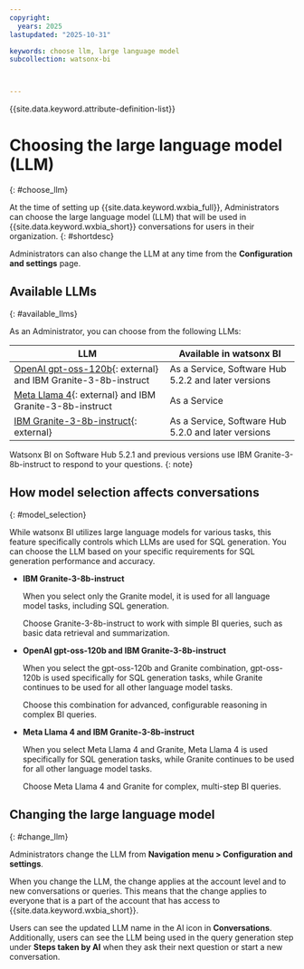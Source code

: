 ```yaml
---
copyright:
  years: 2025
lastupdated: "2025-10-31"

keywords: choose llm, large language model
subcollection: watsonx-bi



---
```


{{site.data.keyword.attribute-definition-list}}


# Choosing the large language model (LLM) 
{: #choose_llm}

At the time of setting up {{site.data.keyword.wxbia_full}}, Administrators can choose the large language model (LLM) that will be used in {{site.data.keyword.wxbia_short}} conversations for users in their organization. {: #shortdesc}

Administrators can also change the LLM at any time from the **Configuration and settings** page. 

## Available LLMs
{: #available_llms}

As an Administrator, you can choose from the following LLMs:

| LLM | Available in watsonx BI| 
|-------|---------|
|[OpenAI gpt-oss-120b](https://www.ibm.com/docs/en/watsonx/saas?topic=models-third-party-foundation#gpt-oss){: external} and IBM Granite-3-8b-instruct| As a Service, Software Hub 5.2.2 and later versions|
|[Meta Llama 4](https://www.llama.com/docs/model-cards-and-prompt-formats/llama4/){: external} and IBM Granite-3-8b-instruct | As a Service|
|[IBM Granite-3-8b-instruct](https://www.ibm.com/docs/watsonx/w-and-w/2.2.0?topic=models-granite-30-8b-instruct-model-card){: external} | As a Service, Software Hub 5.2.0 and later versions |

Watsonx BI on Software Hub 5.2.1 and previous versions use IBM Granite-3-8b-instruct to respond to your questions. 
{: note}

## How model selection affects conversations
{: #model_selection}

While watsonx BI utilizes large language models for various tasks, this feature specifically controls which LLMs are used for SQL generation. You can choose the LLM based on your specific requirements for SQL generation performance and accuracy.

* **IBM Granite-3-8b-instruct**

  When you select only the Granite model, it is used for all language model tasks, including SQL generation. 
  
  Choose Granite-3-8b-instruct to work with simple BI queries, such as basic data retrieval and summarization.

* **OpenAI gpt-oss-120b and IBM Granite-3-8b-instruct**

  When you select the gpt-oss-120b and Granite combination, gpt-oss-120b is used specifically for SQL generation tasks, while Granite continues to be used for all other language model tasks.

  Choose this combination for advanced, configurable reasoning in complex BI queries.

* **Meta Llama 4 and IBM Granite-3-8b-instruct**

  When you select Meta Llama 4 and Granite, Meta Llama 4 is used specifically for SQL generation tasks, while Granite continues to be used for all other language model tasks.

  Choose Meta Llama 4 and Granite for complex, multi-step BI queries. 




## Changing the large language model
{: #change_llm}

Administrators change the LLM from **Navigation menu > Configuration and settings**. 

When you change the LLM, the change applies at the account level and to new conversations or queries. This means that the change applies to everyone that is a part of the account that has access to {{site.data.keyword.wxbia_short}}.

Users can see the updated LLM name in the AI icon in **Conversations**. Additionally, users can see the LLM being used in the query generation step under **Steps taken by AI** when they ask their next question or start a new conversation.
